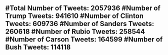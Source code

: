 #Total Number of Tweets: 2057936 
#Number of Trump Tweets: 941610
#Number of Clinton Tweets: 609736
#Number of Sanders Tweets: 260618
#Number of Rubio Tweets: 258544
#Number of Carson Tweets: 164599
#Number of Bush Tweets: 114118
---
